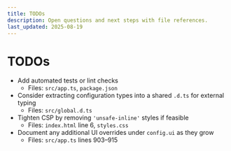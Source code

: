 ```yaml
---
title: TODOs
description: Open questions and next steps with file references.
last_updated: 2025-08-19
---
```


# TODOs

- Add automated tests or lint checks
  - Files: `src/app.ts`, `package.json`
- Consider extracting configuration types into a shared `.d.ts` for external typing
  - Files: `src/global.d.ts`
- Tighten CSP by removing `'unsafe-inline'` styles if feasible
  - Files: `index.html` line 6, `styles.css`
- Document any additional UI overrides under `config.ui` as they grow
  - Files: `src/app.ts` lines 903–915 